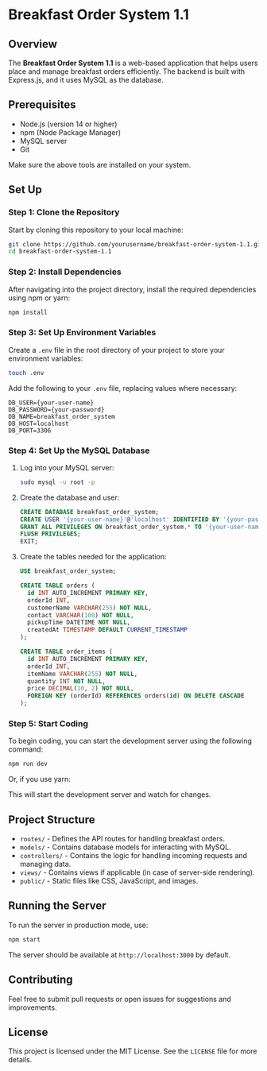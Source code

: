 # Breakfast Order System 1.1

## Overview

The **Breakfast Order System 1.1** is a web-based application that helps users place and manage breakfast orders efficiently. The backend is built with Express.js, and it uses MySQL as the database. 

## Prerequisites

- Node.js (version 14 or higher)
- npm (Node Package Manager)
- MySQL server
- Git

Make sure the above tools are installed on your system.

## Set Up

### Step 1: Clone the Repository

Start by cloning this repository to your local machine:

```bash
git clone https://github.com/yourusername/breakfast-order-system-1.1.git
cd breakfast-order-system-1.1
```

### Step 2: Install Dependencies

After navigating into the project directory, install the required dependencies using npm or yarn:

```bash
npm install
```

### Step 3: Set Up Environment Variables

Create a `.env` file in the root directory of your project to store your environment variables:

```bash
touch .env
```

Add the following to your `.env` file, replacing values where necessary:

```env
DB_USER={your-user-name}
DB_PASSWORD={your-password}
DB_NAME=breakfast_order_system
DB_HOST=localhost
DB_PORT=3306
```

### Step 4: Set Up the MySQL Database

1. Log into your MySQL server:
   ```bash
   sudo mysql -u root -p
   ```
2. Create the database and user:
   ```sql
   CREATE DATABASE breakfast_order_system;
   CREATE USER '{your-user-name}'@'localhost' IDENTIFIED BY '{your-password}';
   GRANT ALL PRIVILEGES ON breakfast_order_system.* TO '{your-user-name}'@'localhost';
   FLUSH PRIVILEGES;
   EXIT;
   ```
3. Create the tables needed for the application:
   ```sql
   USE breakfast_order_system;

   CREATE TABLE orders (
     id INT AUTO_INCREMENT PRIMARY KEY,
     orderId INT,
     customerName VARCHAR(255) NOT NULL,
     contact VARCHAR(100) NOT NULL,
     pickupTime DATETIME NOT NULL,
     createdAt TIMESTAMP DEFAULT CURRENT_TIMESTAMP
   );

   CREATE TABLE order_items (
     id INT AUTO_INCREMENT PRIMARY KEY,
     orderId INT,
     itemName VARCHAR(255) NOT NULL,
     quantity INT NOT NULL,
     price DECIMAL(10, 2) NOT NULL,
     FOREIGN KEY (orderId) REFERENCES orders(id) ON DELETE CASCADE
   );
   ```

### Step 5: Start Coding

To begin coding, you can start the development server using the following command:

```bash
npm run dev
```

Or, if you use yarn:

This will start the development server and watch for changes.

## Project Structure

- `routes/` - Defines the API routes for handling breakfast orders.
- `models/` - Contains database models for interacting with MySQL.
- `controllers/` - Contains the logic for handling incoming requests and managing data.
- `views/` - Contains views if applicable (in case of server-side rendering).
- `public/` - Static files like CSS, JavaScript, and images.

## Running the Server

To run the server in production mode, use:

```bash
npm start
```

The server should be available at `http://localhost:3000` by default.

## Contributing
Feel free to submit pull requests or open issues for suggestions and improvements.

## License
This project is licensed under the MIT License. See the `LICENSE` file for more details.